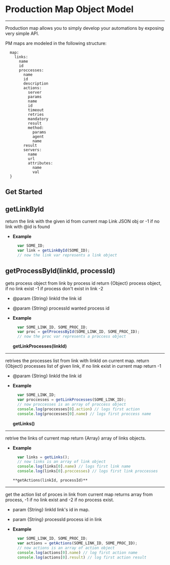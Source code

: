 # Production Map Object Model
---
Production map allows you to simply develop your automations by exposing very simple API.

PM maps are modeled in the following structure:

>
```
  map:
    links:
      name
      id
      proccesses:
        name
        id
        description
        actions:
          server
          params
          name
          id
          timeout
          retries
          mandatory
          result
          method:
            params
            agent
            name
        result
        servers:
          name
          url
          attributes:
            name
            val
  }
```

## Get Started

**getLinkById**
----
  return the link with the given id from current map
  Link JSON obj or -1 if no link with @id is found

* **Example**

  ```javascript
    var SOME_ID;
    var link = getLinkById(SOME_ID);
    // now the link var represents a link object
  ```
  
  
**getProcessById(linkId, processId)**
----
  gets process object from link by process id
  return {Object}  process object, if no link exist -1 if process don't exist in  link -2

  * @param      {String}    linkId     the link id
  * @param      {String}    processId  wanted process id
* **Example**

  ```javascript
    var SOME_LINK_ID, SOME_PROC_ID;
    var proc = getProcessById(SOME_LINK_ID, SOME_PROC_ID);
    // now the proc var represents a proccess object
  ```
  
  **getLinkProcesses(linkId)**
----
  retrives the processes list from link with linkId on current map.
  return {Object}  processes list of given link, if no link exist in current map return -1

  * @param      {String}    linkId  the link id
* **Example**

  ```javascript
    var SOME_LINK_ID;
    var proccesses = getLinkProcesses(SOME_LINK_ID);
    // now proccesses is an array of proccess object
    console.log(proccesses[0].action) // logs first action
    console.log(proccesses[0].name) // logs first proccess name
  ```
  
    **getLinks()**
----
  retrive the links of current map
  return {Array} array of links objects.

* **Example**

  ```javascript
    var links = getLinks();
    // now links is an array of link object
    console.log(links[0].name) // logs first link name
    console.log(links[0].proccesses) // logs first link proccesses
  ```
  
      **getActions(linkId, processId)**
----
  get the action list of proces in link from current map
  returns array from process, -1 if no link exist and -2 if no process exist.
  
  * param      {String} linkId link's id in map.
  * param      {String} processId  process id in link

* **Example**

  ```javascript
    var SOME_LINK_ID, SOME_PROC_ID;
    var actions = getActions(SOME_LINK_ID, SOME_PROC_ID);
    // now actions is an array of action object
    console.log(actions[0].name) // log first action name
    console.log(actions[0].result) // log first action result
  ```
  
  
  
